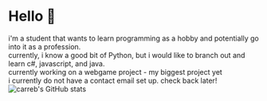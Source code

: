 # Hello 👋
i'm a student that wants to learn programming as a hobby and potentially go into it as a profession.  
currently, i know a good bit of Python, but i would like to branch out and learn c#, javascript, and java.  
currently working on a webgame project  - my biggest project yet  
i currently do not have a contact email set up. check back later!  
![carreb's GitHub stats](https://github-readme-stats.vercel.app/api?username=carreb&show_icons=true&theme=synthwave)
